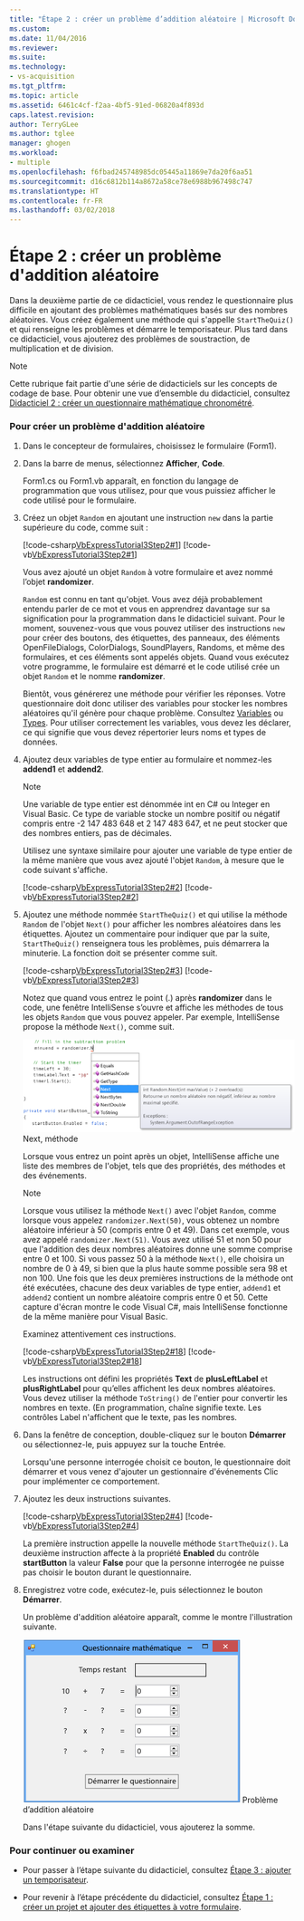 ```yaml
---
title: "Étape 2 : créer un problème d’addition aléatoire | Microsoft Docs"
ms.custom: 
ms.date: 11/04/2016
ms.reviewer: 
ms.suite: 
ms.technology:
- vs-acquisition
ms.tgt_pltfrm: 
ms.topic: article
ms.assetid: 6461c4cf-f2aa-4bf5-91ed-06820a4f893d
caps.latest.revision: 
author: TerryGLee
ms.author: tglee
manager: ghogen
ms.workload:
- multiple
ms.openlocfilehash: f6fbad245748985dc05445a11869e7da20f6aa51
ms.sourcegitcommit: d16c6812b114a8672a58ce78e6988b967498c747
ms.translationtype: HT
ms.contentlocale: fr-FR
ms.lasthandoff: 03/02/2018
---
```

# <a name="step-2-create-a-random-addition-problem"></a>Étape 2 : créer un problème d'addition aléatoire
Dans la deuxième partie de ce didacticiel, vous rendez le questionnaire plus difficile en ajoutant des problèmes mathématiques basés sur des nombres aléatoires. Vous créez également une méthode qui s'appelle `StartTheQuiz()` et qui renseigne les problèmes et démarre le temporisateur. Plus tard dans ce didacticiel, vous ajouterez des problèmes de soustraction, de multiplication et de division.

> [!NOTE]
>  Cette rubrique fait partie d'une série de didacticiels sur les concepts de codage de base. Pour obtenir une vue d’ensemble du didacticiel, consultez [Didacticiel 2 : créer un questionnaire mathématique chronométré](../ide/tutorial-2-create-a-timed-math-quiz.md).

### <a name="to-create-a-random-addition-problem"></a>Pour créer un problème d'addition aléatoire

1.  Dans le concepteur de formulaires, choisissez le formulaire (Form1).

2.  Dans la barre de menus, sélectionnez **Afficher**, **Code**.

     Form1.cs ou Form1.vb apparaît, en fonction du langage de programmation que vous utilisez, pour que vous puissiez afficher le code utilisé pour le formulaire.

3.  Créez un objet `Random` en ajoutant une instruction `new` dans la partie supérieure du code, comme suit :

     [!code-csharp[VbExpressTutorial3Step2#1](../ide/codesnippet/CSharp/step-2-create-a-random-addition-problem_1.cs)]
     [!code-vb[VbExpressTutorial3Step2#1](../ide/codesnippet/VisualBasic/step-2-create-a-random-addition-problem_1.vb)]

     Vous avez ajouté un objet `Random` à votre formulaire et avez nommé l’objet **randomizer**.

     `Random` est connu en tant qu'objet. Vous avez déjà probablement entendu parler de ce mot et vous en apprendrez davantage sur sa signification pour la programmation dans le didacticiel suivant. Pour le moment, souvenez-vous que vous pouvez utiliser des instructions `new` pour créer des boutons, des étiquettes, des panneaux, des éléments OpenFileDialogs, ColorDialogs, SoundPlayers, Randoms, et même des formulaires, et ces éléments sont appelés objets. Quand vous exécutez votre programme, le formulaire est démarré et le code utilisé crée un objet `Random` et le nomme **randomizer**.

     Bientôt, vous générerez une méthode pour vérifier les réponses. Votre questionnaire doit donc utiliser des variables pour stocker les nombres aléatoires qu'il génère pour chaque problème. Consultez [Variables](/dotnet/visual-basic/programming-guide/language-features/variables/index) ou [Types](/dotnet/csharp/programming-guide/types/index). Pour utiliser correctement les variables, vous devez les déclarer, ce qui signifie que vous devez répertorier leurs noms et types de données.

4.  Ajoutez deux variables de type entier au formulaire et nommez-les **addend1** et **addend2**.

    > [!NOTE]
    >  Une variable de type entier est dénommée int en C# ou Integer en Visual Basic. Ce type de variable stocke un nombre positif ou négatif compris entre -2 147 483 648 et 2 147 483 647, et ne peut stocker que des nombres entiers, pas de décimales.

     Utilisez une syntaxe similaire pour ajouter une variable de type entier de la même manière que vous avez ajouté l'objet `Random`, à mesure que le code suivant s'affiche.

     [!code-csharp[VbExpressTutorial3Step2#2](../ide/codesnippet/CSharp/step-2-create-a-random-addition-problem_2.cs)]
     [!code-vb[VbExpressTutorial3Step2#2](../ide/codesnippet/VisualBasic/step-2-create-a-random-addition-problem_2.vb)]

5.  Ajoutez une méthode nommée `StartTheQuiz()` et qui utilise la méthode `Random` de l'objet `Next()` pour afficher les nombres aléatoires dans les étiquettes. Ajoutez un commentaire pour indiquer que par la suite, `StartTheQuiz()` renseignera tous les problèmes, puis démarrera la minuterie. La fonction doit se présenter comme suit.

     [!code-csharp[VbExpressTutorial3Step2#3](../ide/codesnippet/CSharp/step-2-create-a-random-addition-problem_3.cs)]
     [!code-vb[VbExpressTutorial3Step2#3](../ide/codesnippet/VisualBasic/step-2-create-a-random-addition-problem_3.vb)]

     Notez que quand vous entrez le point (.) après **randomizer** dans le code, une fenêtre IntelliSense s’ouvre et affiche les méthodes de tous les objets `Random` que vous pouvez appeler. Par exemple, IntelliSense propose la méthode `Next()`, comme suit.

     ![Next, méthode](../ide/media/express_randomwhite.png "Express_RandomWhite") Next, méthode

     Lorsque vous entrez un point après un objet, IntelliSense affiche une liste des membres de l'objet, tels que des propriétés, des méthodes et des événements.

    > [!NOTE]
    >  Lorsque vous utilisez la méthode `Next()` avec l'objet `Random`, comme lorsque vous appelez `randomizer.Next(50)`, vous obtenez un nombre aléatoire inférieur à 50 (compris entre 0 et 49). Dans cet exemple, vous avez appelé `randomizer.Next(51)`. Vous avez utilisé 51 et non 50 pour que l'addition des deux nombres aléatoires donne une somme comprise entre 0 et 100. Si vous passez 50 à la méthode `Next()`, elle choisira un nombre de 0 à 49, si bien que la plus haute somme possible sera 98 et non 100. Une fois que les deux premières instructions de la méthode ont été exécutées, chacune des deux variables de type entier, `addend1` et `addend2` contient un nombre aléatoire compris entre 0 et 50. Cette capture d'écran montre le code Visual C#, mais IntelliSense fonctionne de la même manière pour Visual Basic.

     Examinez attentivement ces instructions.

     [!code-csharp[VbExpressTutorial3Step2#18](../ide/codesnippet/CSharp/step-2-create-a-random-addition-problem_4.cs)]
     [!code-vb[VbExpressTutorial3Step2#18](../ide/codesnippet/VisualBasic/step-2-create-a-random-addition-problem_4.vb)]

     Les instructions ont défini les propriétés **Text** de **plusLeftLabel** et **plusRightLabel** pour qu’elles affichent les deux nombres aléatoires. Vous devez utiliser la méthode `ToString()` de l'entier pour convertir les nombres en texte. (En programmation, chaîne signifie texte. Les contrôles Label n'affichent que le texte, pas les nombres.

6.  Dans la fenêtre de conception, double-cliquez sur le bouton **Démarrer** ou sélectionnez-le, puis appuyez sur la touche Entrée.

     Lorsqu'une personne interrogée choisit ce bouton, le questionnaire doit démarrer et vous venez d'ajouter un gestionnaire d'événements Clic pour implémenter ce comportement.

7.  Ajoutez les deux instructions suivantes.

     [!code-csharp[VbExpressTutorial3Step2#4](../ide/codesnippet/CSharp/step-2-create-a-random-addition-problem_5.cs)]
     [!code-vb[VbExpressTutorial3Step2#4](../ide/codesnippet/VisualBasic/step-2-create-a-random-addition-problem_5.vb)]

     La première instruction appelle la nouvelle méthode `StartTheQuiz()`. La deuxième instruction affecte à la propriété **Enabled** du contrôle **startButton** la valeur **False** pour que la personne interrogée ne puisse pas choisir le bouton durant le questionnaire.

8.  Enregistrez votre code, exécutez-le, puis sélectionnez le bouton **Démarrer**.

     Un problème d'addition aléatoire apparaît, comme le montre l'illustration suivante.

     ![Problème d’addition aléatoire](../ide/media/express_additionproblem.png "Express_AdditionProblem") Problème d’addition aléatoire

     Dans l'étape suivante du didacticiel, vous ajouterez la somme.

### <a name="to-continue-or-review"></a>Pour continuer ou examiner

-   Pour passer à l’étape suivante du didacticiel, consultez [Étape 3 : ajouter un temporisateur](../ide/step-3-add-a-countdown-timer.md).

-   Pour revenir à l’étape précédente du didacticiel, consultez [Étape 1 : créer un projet et ajouter des étiquettes à votre formulaire](../ide/step-1-create-a-project-and-add-labels-to-your-form.md).